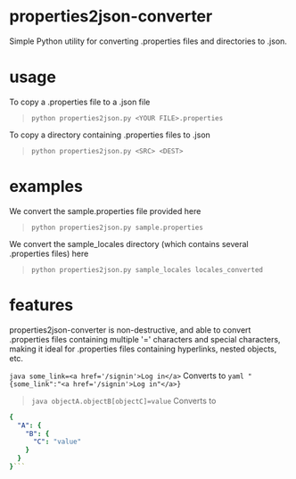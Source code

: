 # properties2json-converter
Simple Python utility for converting .properties files and directories to .json. 

# usage
To copy a .properties file to a .json file
>`python properties2json.py <YOUR FILE>.properties`

To copy a directory containing .properties files to .json
>`python properties2json.py <SRC> <DEST>`

# examples
We convert the sample.properties file provided here
>`python properties2json.py sample.properties`

We convert the sample_locales directory (which contains several .properties files) here
>`python properties2json.py sample_locales locales_converted`

# features
properties2json-converter is non-destructive, and able to convert .properties files containing multiple '=' characters and special characters, making it ideal for .properties files containing hyperlinks, nested objects, etc.

```java some_link=<a href='/signin'>Log in</a>```
Converts to
```yaml "{some_link":"<a href='/signin'>Log in"</a>}```

>```java objectA.objectB[objectC]=value```
Converts to
```yaml
{
  "A": {
    "B": {
      "C": "value"
    }
  }
}```







